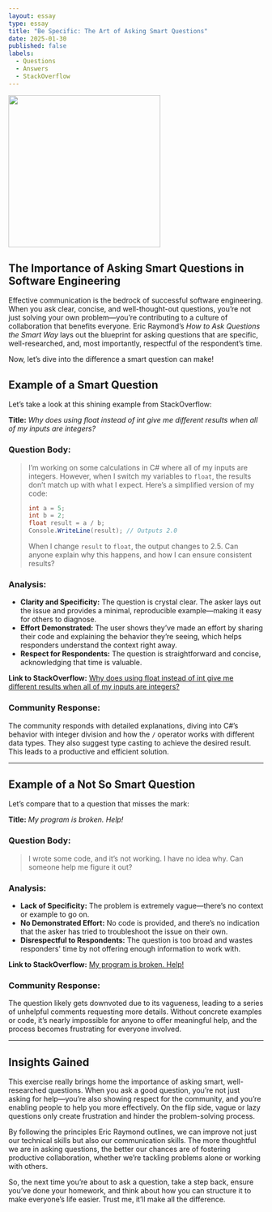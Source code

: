 ```yaml
---
layout: essay
type: essay
title: "Be Specific: The Art of Asking Smart Questions"
date: 2025-01-30
published: false
labels:
  - Questions
  - Answers
  - StackOverflow
---
```


<img width="300px" class="rounded float-start pe-4" src="../img/smart-questions/smart-vs-dumb.jpg">

## The Importance of Asking Smart Questions in Software Engineering

Effective communication is the bedrock of successful software engineering. When you ask clear, concise, and well-thought-out questions, you’re not just solving your own problem—you’re contributing to a culture of collaboration that benefits everyone. Eric Raymond’s *How to Ask Questions the Smart Way* lays out the blueprint for asking questions that are specific, well-researched, and, most importantly, respectful of the respondent’s time.

Now, let’s dive into the difference a smart question can make!

## Example of a Smart Question

Let’s take a look at this shining example from StackOverflow:

**Title:** *Why does using float instead of int give me different results when all of my inputs are integers?*

### Question Body:
> I’m working on some calculations in C# where all of my inputs are integers. However, when I switch my variables to `float`, the results don’t match up with what I expect. Here’s a simplified version of my code:
> ```csharp
> int a = 5;
> int b = 2;
> float result = a / b;
> Console.WriteLine(result); // Outputs 2.0
> ```
> When I change `result` to `float`, the output changes to 2.5. Can anyone explain why this happens, and how I can ensure consistent results?

### Analysis:
- **Clarity and Specificity:** The question is crystal clear. The asker lays out the issue and provides a minimal, reproducible example—making it easy for others to diagnose.
- **Effort Demonstrated:** The user shows they’ve made an effort by sharing their code and explaining the behavior they’re seeing, which helps responders understand the context right away.
- **Respect for Respondents:** The question is straightforward and concise, acknowledging that time is valuable.

**Link to StackOverflow:** [Why does using float instead of int give me different results when all of my inputs are integers?](https://stackoverflow.com/questions/15118057/why-does-using-float-instead-of-int-give-me-different-results-when-all-of-my-inp)

### Community Response:
The community responds with detailed explanations, diving into C#’s behavior with integer division and how the `/` operator works with different data types. They also suggest type casting to achieve the desired result. This leads to a productive and efficient solution.

---

## Example of a Not So Smart Question

Let’s compare that to a question that misses the mark:

**Title:** *My program is broken. Help!*

### Question Body:
> I wrote some code, and it’s not working. I have no idea why. Can someone help me figure it out?

### Analysis:
- **Lack of Specificity:** The problem is extremely vague—there’s no context or example to go on.
- **No Demonstrated Effort:** No code is provided, and there’s no indication that the asker has tried to troubleshoot the issue on their own.
- **Disrespectful to Respondents:** The question is too broad and wastes responders' time by not offering enough information to work with.

**Link to StackOverflow:** [My program is broken. Help!](https://meta.stackoverflow.com/questions/281129/worst-voted-question-asked)

### Community Response:
The question likely gets downvoted due to its vagueness, leading to a series of unhelpful comments requesting more details. Without concrete examples or code, it’s nearly impossible for anyone to offer meaningful help, and the process becomes frustrating for everyone involved.

---

## Insights Gained

This exercise really brings home the importance of asking smart, well-researched questions. When you ask a good question, you’re not just asking for help—you’re also showing respect for the community, and you’re enabling people to help you more effectively. On the flip side, vague or lazy questions only create frustration and hinder the problem-solving process.

By following the principles Eric Raymond outlines, we can improve not just our technical skills but also our communication skills. The more thoughtful we are in asking questions, the better our chances are of fostering productive collaboration, whether we’re tackling problems alone or working with others.

So, the next time you’re about to ask a question, take a step back, ensure you’ve done your homework, and think about how you can structure it to make everyone’s life easier. Trust me, it’ll make all the difference.
